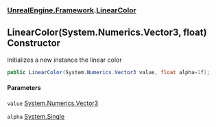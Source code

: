 ### [UnrealEngine.Framework](./UnrealEngine-Framework.md 'UnrealEngine.Framework').[LinearColor](./UnrealEngine-Framework-LinearColor.md 'UnrealEngine.Framework.LinearColor')
## LinearColor(System.Numerics.Vector3, float) Constructor
Initializes a new instance the linear color  
```csharp
public LinearColor(System.Numerics.Vector3 value, float alpha=1f);
```
#### Parameters
<a name='UnrealEngine-Framework-LinearColor-LinearColor(System-Numerics-Vector3_float)-value'></a>
`value` [System.Numerics.Vector3](https://docs.microsoft.com/en-us/dotnet/api/System.Numerics.Vector3 'System.Numerics.Vector3')  
  
<a name='UnrealEngine-Framework-LinearColor-LinearColor(System-Numerics-Vector3_float)-alpha'></a>
`alpha` [System.Single](https://docs.microsoft.com/en-us/dotnet/api/System.Single 'System.Single')  
  
